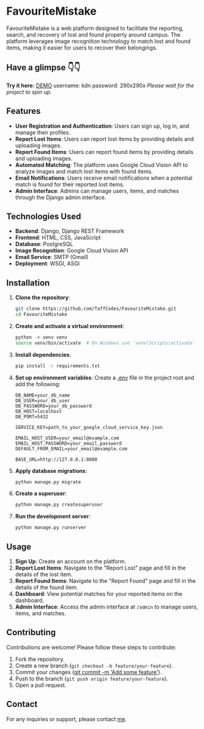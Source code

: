 # FavouriteMistake
FavouriteMistake is a web platform designed to facilitate the reporting, search, and recovery of lost and found property around campus. The platform leverages image recognition technology to match lost and found items, making it easier for users to recover their belongings.

## Have a glimpse 👇👇

**Try it here:** [DEMO](https://favouritemistake.onrender.com)
username: kdn
password: 290x290x
*Please wait for the project to spin up.*


## Features

- **User Registration and Authentication**: Users can sign up, log in, and manage their profiles.
- **Report Lost Items**: Users can report lost items by providing details and uploading images.
- **Report Found Items**: Users can report found items by providing details and uploading images.
- **Automated Matching**: The platform uses Google Cloud Vision API to analyze images and match lost items with found items.
- **Email Notifications**: Users receive email notifications when a potential match is found for their reported lost items.
- **Admin Interface**: Admins can manage users, items, and matches through the Django admin interface.

## Technologies Used

- **Backend**: Django, Django REST Framework
- **Frontend**: HTML, CSS, JavaScript
- **Database**: PostgreSQL
- **Image Recognition**: Google Cloud Vision API
- **Email Service**: SMTP (Gmail)
- **Deployment**: WSGI, ASGI

## Installation

1. **Clone the repository**:
    ```sh
    git clone https://github.com/TaffCodes/FavouriteMistake.git
    cd FavouriteMistake
    ```

2. **Create and activate a virtual environment**:
    ```sh
    python -m venv venv
    source venv/bin/activate  # On Windows use `venv\Scripts\activate`
    ```

3. **Install dependencies**:
    ```sh
    pip install -r requirements.txt
    ```

4. **Set up environment variables**:
    Create a [.env](http://_vscodecontentref_/0) file in the project root and add the following:
    ```env
    DB_NAME=your_db_name
    DB_USER=your_db_user
    DB_PASSWORD=your_db_password
    DB_HOST=localhost
    DB_PORT=5432

    SERVICE_KEY=path_to_your_google_cloud_service_key.json

    EMAIL_HOST_USER=your_email@example.com
    EMAIL_HOST_PASSWORD=your_email_password
    DEFAULT_FROM_EMAIL=your_email@example.com

    BASE_URL=http://127.0.0.1:8000
    ```

5. **Apply database migrations**:
    ```sh
    python manage.py migrate
    ```

6. **Create a superuser**:
    ```sh
    python manage.py createsuperuser
    ```

7. **Run the development server**:
    ```sh
    python manage.py runserver
    ```

## Usage

1. **Sign Up**: Create an account on the platform.
2. **Report Lost Items**: Navigate to the "Report Lost" page and fill in the details of the lost item.
3. **Report Found Items**: Navigate to the "Report Found" page and fill in the details of the found item.
4. **Dashboard**: View potential matches for your reported items on the dashboard.
5. **Admin Interface**: Access the admin interface at `/admin` to manage users, items, and matches.

## Contributing

Contributions are welcome! Please follow these steps to contribute:

1. Fork the repository.
2. Create a new branch (`git checkout -b feature/your-feature`).
3. Commit your changes ([git commit -m 'Add some feature'](http://_vscodecontentref_/1)).
4. Push to the branch (`git push origin feature/your-feature`).
5. Open a pull request.



## Contact

For any inquiries or support, please contact [me](mailto:basweti.dev@gmail.com).
